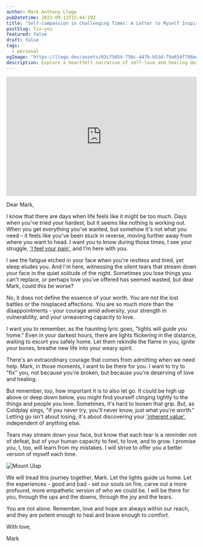 ```yaml
---
author: Mark Anthony Llego
pubDatetime: 2023-09-13T15:44:19Z
title: "Self-Compassion in Challenging Times: A Letter to Myself Inspired by Coldplay's 'Fix You'"
postSlug: fix-you
featured: false
draft: false
tags:
  - personal
ogImage: "https://llego.dev/assets/03c75654-756c-447b-b53d-79a654f798e4.jpg"
description: Explore a heartfelt narrative of self-love and healing during difficult times, representing the struggles and triumphs inherent to the human experience. This personal letter, inspired by Coldplay's 'Fix You', underscores the importance of self-kindness and resilience amidst adversity.
---
```


<iframe width="100%" height="315" src="https://www.youtube.com/embed/k4V3Mo61fJM?si=vBFh74lKcfLEBFLE" title="YouTube video player" frameborder="0" allow="accelerometer; autoplay; clipboard-write; encrypted-media; gyroscope; picture-in-picture; web-share" allowfullscreen></iframe>

Dear Mark,

I know that there are days when life feels like it might be too much. Days when you've tried your hardest, but it seems like nothing is working out. When you get everything you've wanted, but somehow it's not what you need – it feels like you've been stuck in reverse, moving further away from where you want to head. I want you to know during those times, I see your struggle, ['I feel your pain'](https://llego.dev/posts/kidrock-only-god-knows-why/), and I'm here with you.

I see the fatigue etched in your face when you're restless and tired, yet sleep eludes you. And I'm here, witnessing the silent tears that stream down your face in the quiet solitude of the night. Sometimes you lose things you can't replace, or perhaps love you've offered has seemed wasted, but dear Mark, could this be worse?

No, it does not define the essence of your worth. You are not the lost battles or the misplaced affections. You are so much more than the disappointments - your courage amid adversity, your strength in vulnerability, and your unwavering capacity to love.

I want you to remember, as the haunting lyric goes, "lights will guide you home." Even in your darkest hours, there are lights flickering in the distance, waiting to escort you safely home. Let them rekindle the flame in you, ignite your bones, breathe new life into your weary spirit.

There's an extraordinary courage that comes from admitting when we need help. Mark, in those moments, I want to be there for you. I want to try to "fix" you, not because you're broken, but because you're deserving of love and healing.

But remember, too, how important it is to also let go. It could be high up above or deep down below, you might find yourself clinging tightly to the things and people you love. Sometimes, it's hard to loosen that grip. But, as Coldplay sings, "if you never try, you'll never know, just what you're worth." Letting go isn't about losing, it's about discovering your ['inherent value'](https://llego.dev/posts/echoes-evolution-dance-inner-demons/), independent of anything else.

Tears may stream down your face, but know that each tear is a reminder not of defeat, but of your human capacity to feel, to love, and to grow. I promise you, I, too, will learn from my mistakes. I will strive to offer you a better version of myself each time.

![Mount Ulap](https://llego.dev/assets/Wn97f254fsTocEgkmD9wBsw.jpg)

We will tread this journey together, Mark. Let the lights guide us home. Let the experiences - good and bad - set our souls on fire, carve out a more profound, more empathetic version of who we could be. I will be there for you, through the ups and the downs, through the joy and the tears.

You are not alone. Remember, love and hope are always within our reach, and they are potent enough to heal and brave enough to comfort.

With love,

Mark
